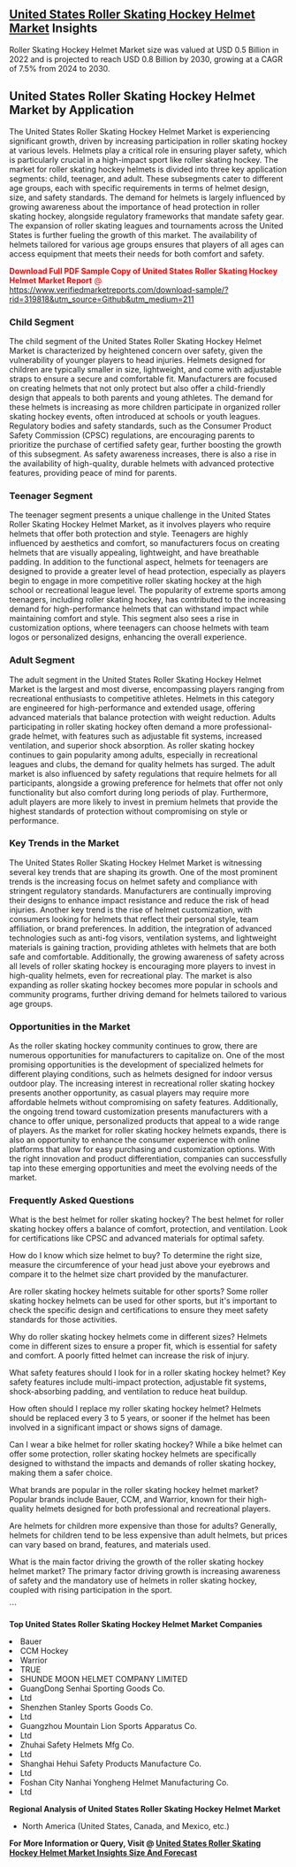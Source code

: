 <h2><a href="https://www.verifiedmarketreports.com/download-sample/?rid=319818&amp;utm_source=Github&amp;utm_medium=211" target="_blank">United States Roller Skating Hockey Helmet Market</a> Insights</h2><p>Roller Skating Hockey Helmet Market size was valued at USD 0.5 Billion in 2022 and is projected to reach USD 0.8 Billion by 2030, growing at a CAGR of 7.5% from 2024 to 2030.</p><p><h2>United States Roller Skating Hockey Helmet Market by Application</h2><p>The United States Roller Skating Hockey Helmet Market is experiencing significant growth, driven by increasing participation in roller skating hockey at various levels. Helmets play a critical role in ensuring player safety, which is particularly crucial in a high-impact sport like roller skating hockey. The market for roller skating hockey helmets is divided into three key application segments: child, teenager, and adult. These subsegments cater to different age groups, each with specific requirements in terms of helmet design, size, and safety standards. The demand for helmets is largely influenced by growing awareness about the importance of head protection in roller skating hockey, alongside regulatory frameworks that mandate safety gear. The expansion of roller skating leagues and tournaments across the United States is further fueling the growth of this market. The availability of helmets tailored for various age groups ensures that players of all ages can access equipment that meets their needs for both comfort and safety.<p><span class=""><span style="color: #ff0000;"><strong>Download Full PDF Sample Copy of United States Roller Skating Hockey Helmet Market Report</strong> @ </span><a href="https://www.verifiedmarketreports.com/download-sample/?rid=319818&amp;utm_source=Github&amp;utm_medium=211" target="_blank">https://www.verifiedmarketreports.com/download-sample/?rid=319818&amp;utm_source=Github&amp;utm_medium=211</a></span></p></p><h3>Child Segment</h3><p>The child segment of the United States Roller Skating Hockey Helmet Market is characterized by heightened concern over safety, given the vulnerability of younger players to head injuries. Helmets designed for children are typically smaller in size, lightweight, and come with adjustable straps to ensure a secure and comfortable fit. Manufacturers are focused on creating helmets that not only protect but also offer a child-friendly design that appeals to both parents and young athletes. The demand for these helmets is increasing as more children participate in organized roller skating hockey events, often introduced at schools or youth leagues. Regulatory bodies and safety standards, such as the Consumer Product Safety Commission (CPSC) regulations, are encouraging parents to prioritize the purchase of certified safety gear, further boosting the growth of this subsegment. As safety awareness increases, there is also a rise in the availability of high-quality, durable helmets with advanced protective features, providing peace of mind for parents.<h3>Teenager Segment</h3><p>The teenager segment presents a unique challenge in the United States Roller Skating Hockey Helmet Market, as it involves players who require helmets that offer both protection and style. Teenagers are highly influenced by aesthetics and comfort, so manufacturers focus on creating helmets that are visually appealing, lightweight, and have breathable padding. In addition to the functional aspect, helmets for teenagers are designed to provide a greater level of head protection, especially as players begin to engage in more competitive roller skating hockey at the high school or recreational league level. The popularity of extreme sports among teenagers, including roller skating hockey, has contributed to the increasing demand for high-performance helmets that can withstand impact while maintaining comfort and style. This segment also sees a rise in customization options, where teenagers can choose helmets with team logos or personalized designs, enhancing the overall experience.<h3>Adult Segment</h3><p>The adult segment in the United States Roller Skating Hockey Helmet Market is the largest and most diverse, encompassing players ranging from recreational enthusiasts to competitive athletes. Helmets in this category are engineered for high-performance and extended usage, offering advanced materials that balance protection with weight reduction. Adults participating in roller skating hockey often demand a more professional-grade helmet, with features such as adjustable fit systems, increased ventilation, and superior shock absorption. As roller skating hockey continues to gain popularity among adults, especially in recreational leagues and clubs, the demand for quality helmets has surged. The adult market is also influenced by safety regulations that require helmets for all participants, alongside a growing preference for helmets that offer not only functionality but also comfort during long periods of play. Furthermore, adult players are more likely to invest in premium helmets that provide the highest standards of protection without compromising on style or performance.<h3>Key Trends in the Market</h3><p>The United States Roller Skating Hockey Helmet Market is witnessing several key trends that are shaping its growth. One of the most prominent trends is the increasing focus on helmet safety and compliance with stringent regulatory standards. Manufacturers are continually improving their designs to enhance impact resistance and reduce the risk of head injuries. Another key trend is the rise of helmet customization, with consumers looking for helmets that reflect their personal style, team affiliation, or brand preferences. In addition, the integration of advanced technologies such as anti-fog visors, ventilation systems, and lightweight materials is gaining traction, providing athletes with helmets that are both safe and comfortable. Additionally, the growing awareness of safety across all levels of roller skating hockey is encouraging more players to invest in high-quality helmets, even for recreational play. The market is also expanding as roller skating hockey becomes more popular in schools and community programs, further driving demand for helmets tailored to various age groups.<h3>Opportunities in the Market</h3><p>As the roller skating hockey community continues to grow, there are numerous opportunities for manufacturers to capitalize on. One of the most promising opportunities is the development of specialized helmets for different playing conditions, such as helmets designed for indoor versus outdoor play. The increasing interest in recreational roller skating hockey presents another opportunity, as casual players may require more affordable helmets without compromising on safety features. Additionally, the ongoing trend toward customization presents manufacturers with a chance to offer unique, personalized products that appeal to a wide range of players. As the market for roller skating hockey helmets expands, there is also an opportunity to enhance the consumer experience with online platforms that allow for easy purchasing and customization options. With the right innovation and product differentiation, companies can successfully tap into these emerging opportunities and meet the evolving needs of the market.<h3>Frequently Asked Questions</h3><p>What is the best helmet for roller skating hockey? The best helmet for roller skating hockey offers a balance of comfort, protection, and ventilation. Look for certifications like CPSC and advanced materials for optimal safety.</p><p>How do I know which size helmet to buy? To determine the right size, measure the circumference of your head just above your eyebrows and compare it to the helmet size chart provided by the manufacturer.</p><p>Are roller skating hockey helmets suitable for other sports? Some roller skating hockey helmets can be used for other sports, but it's important to check the specific design and certifications to ensure they meet safety standards for those activities.</p><p>Why do roller skating hockey helmets come in different sizes? Helmets come in different sizes to ensure a proper fit, which is essential for safety and comfort. A poorly fitted helmet can increase the risk of injury.</p><p>What safety features should I look for in a roller skating hockey helmet? Key safety features include multi-impact protection, adjustable fit systems, shock-absorbing padding, and ventilation to reduce heat buildup.</p><p>How often should I replace my roller skating hockey helmet? Helmets should be replaced every 3 to 5 years, or sooner if the helmet has been involved in a significant impact or shows signs of damage.</p><p>Can I wear a bike helmet for roller skating hockey? While a bike helmet can offer some protection, roller skating hockey helmets are specifically designed to withstand the impacts and demands of roller skating hockey, making them a safer choice.</p><p>What brands are popular in the roller skating hockey helmet market? Popular brands include Bauer, CCM, and Warrior, known for their high-quality helmets designed for both professional and recreational players.</p><p>Are helmets for children more expensive than those for adults? Generally, helmets for children tend to be less expensive than adult helmets, but prices can vary based on brand, features, and materials used.</p><p>What is the main factor driving the growth of the roller skating hockey helmet market? The primary factor driving growth is increasing awareness of safety and the mandatory use of helmets in roller skating hockey, coupled with rising participation in the sport.</p>```</p><p><strong>Top United States Roller Skating Hockey Helmet Market Companies</strong></p><div data-test-id=""><p><li>Bauer</li><li> CCM Hockey</li><li> Warrior</li><li> TRUE</li><li> SHUNDE MOON HELMET COMPANY LIMITED</li><li> GuangDong Senhai Sporting Goods Co.</li><li> Ltd</li><li> Shenzhen Stanley Sports Goods Co.</li><li> Ltd</li><li> Guangzhou Mountain Lion Sports Apparatus Co.</li><li>Ltd</li><li> Zhuhai Safety Helmets Mfg Co.</li><li> Ltd</li><li> Shanghai Hehui Safety Products Manufacture Co.</li><li> Ltd</li><li> Foshan City Nanhai Yongheng Helmet Manufacturing Co.</li><li> Ltd</li></p><div><strong>Regional Analysis of&nbsp;United States Roller Skating Hockey Helmet Market</strong></div><ul><li dir="ltr"><p dir="ltr">North America&nbsp;(United States, Canada, and Mexico, etc.)</p></li></ul><p><strong>For More Information or Query, Visit @&nbsp;</strong><strong><a href="https://www.verifiedmarketreports.com/product/roller-skating-hockey-helmet-market/?utm_source=Github&amp;utm_medium=211" target="_blank">United States Roller Skating Hockey Helmet Market Insights Size And Forecast</a></strong></p></div>
